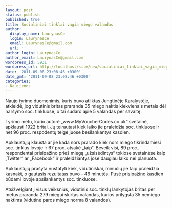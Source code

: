 ```yaml
---
layout: post
status: publish
published: true
title: Socialiniai tinklai vagia miego valandas
author:
  display_name: LaurynasCe
  login: LaurynasCe
  email: LaurynasCe@gmail.com
  url: ''
author_login: LaurynasCe
author_email: LaurynasCe@gmail.com
wordpress_id: 5931
wordpress_url: http://localhost/site/new/socialiniai_tinklai_vagia_miego_valandas/
date: '2011-09-08 23:08:46 +0300'
date_gmt: '2011-09-08 23:08:46 +0300'
categories:
- Naujienos
---
```

<p>Naujo tyrimo duomenimis, kuris buvo atliktas Jungtinėje Karalystėje, atkleidė, jog vidutinis britas praranda 35 miego naktis kiekvienais metais dėl naršymo soc. tinkluose, o tai sudaro apie 5 valandas per savaitę. </p>
<p>Tyrimo metu, kurio autorė „www.MyVoucherCodes.co.uk“ svetainė, apklausti 1922 britai. Jų teirautasi kiek laiko jie praleidžia soc. tinkluose ir net 96 proc. respodentų teigė juose besilankantys kasdien. </p>
<p>Apklaustųjų klausta ar jie kada nors prarado kiek nors miego tikrindamiesi soc. tinklus lovoje ir 67 proc. atsakė „taip“. Beveik visi, 89 proc., respondentai prisipažino prieš miegą „užsisėdintys“ tokiose svetainėse kaip „Twitter“ ar „Facebook“ ir praleidžiantys jose daugiau laiko nei planuota.</p>
<p>Apklaustųjų prašyta nustatyti kiek, vidutiniškai, minučių jie taip praleidžia kasnakt, o gautasis rezultatas buvo - 46 minutės. Pusė prisipažino kasdien būdami lovoje apsilankantys soc. tinkluose.</p>
<p>Atsižvelgiant į visus veiksnius, vidutinis soc. tinklų lankytojas britas per metus praranda 279 miegui skirtas valandas, kurios prilygsta 35 nemiego naktims (vidutinė paros miego norma 8 valandos).</p>
